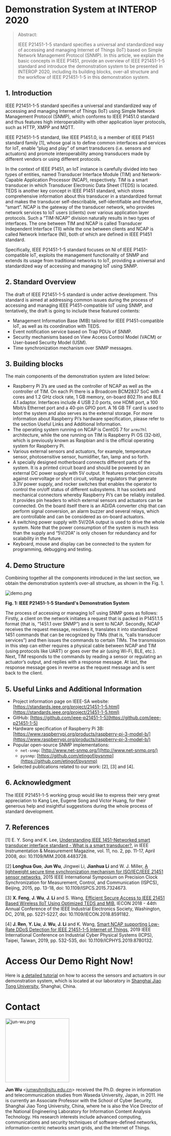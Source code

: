 # Demonstration System at INTEROP 2020

> Abstract:
>
> IEEE P21451-1-5 standard specifies a universal and standardized way of accessing and managing Internet of Things (IoT) based on Simple Network Management Protocol (SNMP). In this article, we explain the basic concepts in IEEE P1451, provide an overview of IEEE P21451-1-5 standard and introduce the demonstration system to be presented in INTEROP 2020, including its building blocks, over-all structure and the workflow of IEEE P21451-1-5 in this demonstration system.

## 1. Introduction

IEEE P21451-1-5 standard specifies a universal and standardized way of accessing and managing Internet of Things (IoT) using Simple Network Management Protocol (SNMP), which conforms to IEEE P1451.0 standard and thus features high interoperability with other application layer protocols, such as HTTP, XMPP and MQTT.

IEEE P21451-1-5 standard, like IEEE P1451.0, is a member of IEEE P1451 standard family [1], whose goal is to define common interfaces and services for IoT, enable “plug and play” of smart transducers (i.e. sensors and actuators) and promote interoperability among transducers made by different vendors or using different protocols.

In the context of IEEE P1451, an IoT instance is carefully divided into two types of entities, named Transducer Interface Module (TIM) and Network-Capable Application Processor (NCAP), respectively. TIM is a smart transducer in which Transducer Electronic Data Sheet (TEDS) is located. TEDS is another key concept in IEEE P1451 standard, which stores comprehensive information about this transducer in a standardized format and makes the transducer self-describable, self-identifiable and therefore, “smart”. NCAP is the gateway of the transducer network, who provides network services to IoT users (clients) over various application layer protocols. Such a “TIM-NCAP” division  naturally results in two types of interfaces. The one between TIM and NCAP is called Transducer Independent Interface (TII) while the one between clients and NCAP is called Network Interface (NI), both of which are defined in IEEE P1451 standard.

Specifically, IEEE P21451-1-5 standard focuses on NI of IEEE P1451-compatible IoT, exploits the management functionality of SNMP and extends its usage from traditional networks to IoT, providing a universal and standardized way of accessing and managing IoT using SNMP.

## 2. Standard Overview

The draft of IEEE P21451-1-5 standard is under active development. This standard is aimed at addressing common issues during the process of accessing and managing IEEE P1451-compatible IoT using SNMP, and tentatively, the draft is going to include these featured contents:

-	Management Information Base (MIB) tailored for IEEE P1451-compatible IoT, as well as its coordination with TEDS.
-	Event notification service based on Trap PDUs of SNMP.
-	Security mechanisms based on View Access Control Model (VACM) or User-based Security Model (USM).
-	Time synchronization mechanism over SNMP messages.

## 3. Building blocks

The main components of the demonstration system are listed below:

-	Raspberry Pi 3’s are used as the controller of NCAP as well as the controller of TIM. On each Pi there is a Broadcom BCM2837 SoC with 4 cores and 1.2 GHz clock rate, 1 GB memory, on-board 802.11n and BLE 4.1 adaptor. Interfaces include 4 USB 2.0 ports, one HDMI port, a 100 Mbit/s Ethernet port and a 40-pin GPIO port. A 16 GB TF card is used to boot the system and also serves as the external storage. For more information about Raspberry Pi’s hardware specification, please refer to the section Useful Links and Additional Information.
-	The operating system running on NCAP is CentOS 7 for `armv7hl` architecture, while the one running on TIM is Raspberry Pi OS (32-bit), which is previously known as Raspbian and is the official operating system for Raspberry Pi.
-	Various external sensors and actuators, for example, temperature sensor, photosensitive sensor, humidifier, fan, lamp and so forth.
-	A specially designed motherboard connects different parts of the system. It is a printed circuit board and should be powered by an external DC power supply with 5V output. It features protection circuits against overvoltage or short circuit, voltage regulators that generate 3.3V power supply, and rocker switches that enables the operator to control the on/off status of different subsystems. It has sockets and mechanical connectors whereby Raspberry Pi’s can be reliably installed. It provides pin headers to which external sensors and actuators can be connected. On the board itself there is an AD/DA converter chip that can perform signal conversion, an alarm buzzer and several relays, which are controllable and can be considered as on-board actuators.
-	A switching power supply with 5V/20A output is used to drive the whole system. Note that the power consumption of the system is much less than the supply and “5V/20A” is only chosen for redundancy and for scalability in the future.
-	Keyboard, mouse and display can be connected to the system for programming, debugging and testing.

## 4. Demo Structure

Combining together all the components introduced in the last section, we obtain the demonstration system’s over-all structure, as shown in the Fig. 1.

![demo.png](/image/demo.png)

**Fig. 1: IEEE P21451-1-5 Standard's Demonstration System**

The process of accessing or managing IoT using SNMP goes as follows: Firstly, a client on the network initiates a request that is packed in P1451.1.5 format (that is, “1451.1 over SNMP”) and is sent to NCAP. Secondly, NCAP receives the request message, resolves it, translates it into standardized 1451 commands that can be recognized by TIMs (that is, “calls transducer services”) and then issues the commands to certain TIMs. The transmission in this step can either requires a physical cable between NCAP and TIM (using protocols like UART) or goes over the air (using Wi-Fi, BLE, etc.). Next, TIM responds to the commands by reading a sensor or regulating an actuator’s output, and replies with a response message. At last, the response message goes in reverse as the request message and is sent back to the client.

## 5. Useful Links and Additional Information

- Project information page on IEEE-SA website: [https://standards.ieee.org/project/21451-1-5.html](https://standards.ieee.org/project/21451-1-5.html)
- GitHub: [https://github.com/ieee-p21451-1-5](https://github.com/ieee-p21451-1-5)
- Hardware specification of Raspberry Pi 3B: [https://www.raspberrypi.org/products/raspberry-pi-3-model-b/](https://www.raspberrypi.org/products/raspberry-pi-3-model-b/)
- Popular open-source SNMP implementations:
    - `net-snmp`: [http://www.net-snmp.org/](http://www.net-snmp.org/)
    - `pysnmp`: [https://github.com/etingof/pysnmp](https://github.com/etingof/pysnmp)
- Selected publications related to our work: [2], [3] and [4].

## 6. Acknowledgment

The IEEE P21451-1-5 working group would like to express their very great appreciation to Kang Lee, Eugene Song and Victor Huang, for their generous help and insightful suggestions during the whole process of standard development.

## 7. References

[1] E. Y. Song and K. Lee, [Understanding IEEE 1451-Networked smart transducer interface standard - What is a smart transducer?](https://doi.org/10.1109/MIM.2008.4483728), in IEEE Instrumentation & Measurement Magazine, vol. 11, no. 2, pp. 11-17, April 2008, doi: 10.1109/MIM.2008.4483728.

[2] **Longhua Guo**, **Jun Wu**, Jingwei Li, **Jianhua Li** and W. J. Miller, [A lightweight secure time synchronization mechanism for ISO/IEC/IEEE 21451 sensor networks](https://doi.org/10.1109/ISPCS.2015.7324673), 2015 IEEE International Symposium on Precision Clock Synchronization for Measurement, Control, and Communication (ISPCS), Beijing, 2015, pp. 13-18, doi: 10.1109/ISPCS.2015.7324673.

[3] **X. Feng**, **J. Wu**, **J. Li** and S. Wang, [Efficient Secure Access to IEEE 21451 Based Wireless IIoT Using Optimized TEDS and MIB](https://doi.org/10.1109/IECON.2018.8591182), IECON 2018 - 44th Annual Conference of the IEEE Industrial Electronics Society, Washington, DC, 2018, pp. 5221-5227, doi: 10.1109/IECON.2018.8591182.

[4] **J. Ren**, **Y. Liu**, **J. Wu**, **J. Li** and K. Wang, [Smart NCAP supporting Low-Rate DDoS Detection for IEEE 21451-1-5 Internet of Things](https://doi.org/10.1109/ICPHYS.2019.8780132), 2019 IEEE International Conference on Industrial Cyber Physical Systems (ICPS), Taipei, Taiwan, 2019, pp. 532-535, doi: 10.1109/ICPHYS.2019.8780132.

# Access Our Demo Right Now!

Here is [a detailed tutorial](tutorial) on how to access the sensors and actuators in our demonstration system, which is located at our laboratory in [Shanghai Jiao Tong University](http://en.sjtu.edu.cn/), Shanghai, China.

# Contact

<img src="/image/jun-wu.png" alt="jun-wu.png" width="200">

**Jun Wu** <[junwuhn@sjtu.edu.cn](mailto:junwuhn@sjtu.edu.cn)> received the Ph.D. degree in information and telecommunication studies from Waseda University, Japan, in 2011. He is currently an Associate Professor with the School of Cyber Security, Shanghai Jiao Tong University, China, where he is also the Vice Director of the National Engineering Laboratory for Information Content Analysis Technology. His research interests include advanced computing, communications and security techniques of software-defined networks, information-centric networks smart grids, and the Internet of Things.
